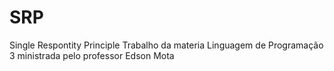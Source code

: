 # SRP
Single Respontity Principle 
Trabalho da materia Linguagem de Programação 3 ministrada pelo professor Edson Mota
